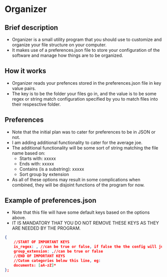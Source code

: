 # Organizer
## Brief description
- Organizer is a small utility program that you should use to customize and organize your file structure on your computer.
- It makes use of a preferences.json file to store your configuration of the software and manage how things are to be organized.

## How it works
- Organizer reads your prefences stored in the preferences.json file in key value pairs.
- The key is to be the folder your files go in, and the value is to be some regex or string match configuration specified by you to match files into their respesctive folder.

## Preferences
- Note that the initial plan was to cater for preferences to be in JSON or not.
- I am adding additional functionality to cater for the average joe.
- The additional functionality will be some sort of string matching the file name based on:
    - Starts with: xxxxx
    - Ends with: xxxxx
    - Contains (is a substring): xxxxx
    - Sort group by extension
- As all of these options may result in some complications when combined, they will be disjoint functions of the program for now.

## Example of preferences.json
- Note that this file will have some default keys based on the options above.
- IT IS MANDATORY THAT YOU DO NOT REMOVE THESE KEYS AS THEY ARE NEEDED BY THE PROGRAM.
```json
{
    //START OF IMPORTANT KEYS
    is_regex: , //can be true or false, if false the the config will just use the contains on a filename
    group_extension: ,//can be true or false
    //END OF IMPORTANT KEYS
    //Cutom categories below this line, eg:
    documents: [aA-zZ]*
};
```